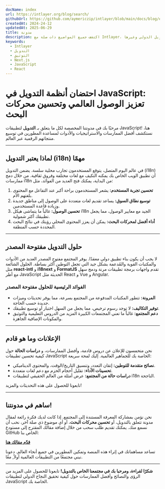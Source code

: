 ```yaml
---
docName: index
url: https://intlayer.org/blog/search/
githubUrl: https://github.com/aymericzip/intlayer/blob/main/docs/blog/en/index.md
createdAt: 2024-24-12
updatedAt: 2025-06-29
title: مدونة
description: اكتشف جميع المواضيع ذات صلة مع Intlayer، التدويل الدولي وغيرها
keywords:
  - Intlayer
  - التدويل
  - التوثيق
  - Next.js
  - JavaScript
  - React
---
```


# احتضان أنظمة التدويل في JavaScript: تعزيز الوصول العالمي وتحسين محركات البحث

مرحبًا بك في مدونتنا المخصصة لكل ما يتعلق بـ **التدويل** لتطبيقات JavaScript! هنا، نستكشف أفضل الممارسات والاستراتيجيات والأدوات لمساعدة المطورين في توسيع منتجاتهم الرقمية عبر العالم.

---

## لماذا يعتبر التدويل (i18n) مهمًا

في عالم اليوم المتصل، يتوقع المستخدمون تجارب محلية سلسة. يضمن التدويل (i18n) أن تطبيق الويب الخاص بك يمكنه التكيف مع لغات مختلفة وفروق ثقافية. من خلال دمج ممارسات i18n من البداية، يمكنك فتح العديد من الفوائد، مثل:

1. **تحسين تجربة المستخدم:** يشعر المستخدمون براحة أكبر عند التفاعل مع المحتوى بلغتهم الأم.
2. **توسيع نطاق السوق:** يساعد تقديم لغات متعددة على الوصول إلى مناطق جديدة وزيادة قاعدة المستخدمين.
3. **تحسين الوصول:** غالباً ما يتماشى هيكل i18n الجيد مع معايير الوصول، مما يجعل تطبيقك أكثر شمولية.
4. **أداء أفضل لمحركات البحث:** يمكن أن يعزز المحتوى المحلي رؤيتك في نتائج البحث المحددة حسب المنطقة.

---

## حلول التدويل مفتوحة المصدر

لا يجب أن يكون بناء تطبيق دولي معقدًا. يوفر المجتمع مفتوح المصدر العديد من الأدوات والمكتبات القوية والمُدعمة بشكل جيد التي تجعل التوطين أكثر بساطة. الحلول الشائعة مثل **react-intl** و **i18next** و **FormatJS** تقدم واجهات برمجة تطبيقات مرنة ودمج سهل مع أطر JavaScript الحديثة مثل React و Vue و Angular.

### الفوائد الرئيسية للحلول مفتوحة المصدر

- **المرونة:** تتطور المكتبات المدفوعة من المجتمع بسرعة، مما يوفر تحديثات وميزات جديدة حسب الحاجة.
- **توفير التكاليف:** لا توجد رسوم ترخيص، مما يجعل من السهل اختبار أو توسيع تطبيقك.
- **دعم المجتمع:** غالباً ما تعني المجتمعات الكبيرة المزيد من الدروس التعليمية والتوثيق والمكونات الإضافية الجاهزة.

---

## الإعلانات وما هو قادم

نحن متحمسون للإعلان عن دروس قادمة، وأفضل الممارسات، و **دراسات الحالة** حول كيفية تحسين تطبيقات JavaScript الخاصة بك للجماهير العالمية. إليك لمحة سريعة:

- **نصائح متقدمة للتوطين:** إتقان التعدد، وتنسيق التاريخ/الوقت، والمحتوى الديناميكي.
- **تحسينات الأداء:** تقليل أحجام الحزم مع دعم لغات متعددة.
- **دراسات حالة من المجتمع:** عرض أمثلة من العالم الحقيقي لتطبيقات i18n الناجحة.

تابعونا للحصول على هذه التحديثات والمزيد!

---

## ساهم في مدونتنا!

نحن نؤمن بمشاركة المعرفة المستندة إلى المجتمع. إذا كانت لديك فكرة رائعة لمقال مدونة تتعلق بالتدويل، أو **تحسين محركات البحث**، أو أي موضوع ذي صلة آخر، نحب أن نسمع منك. يمكنك تقديم طلب سحب من خلال إضافة مقالك المقترح إلى مستودع GitHub الخاص بنا:

[**قدّم مقالك هنا**](https://github.com/aymericzip/intlayer/blob/main/docs/blog)

تساعد مساهماتك في إثراء هذه المنصة وتمكين المطورين في جميع أنحاء العالم. دعونا نبني مجتمعًا من التطبيقات العالمية أولاً, معًا.

---

**شكرًا لقراءة، ومرحبا بك في مجتمعنا الخاص بالتدويل!** تابعونا للحصول على المزيد من الرؤى والنصائح وأفضل الممارسات حول كيفية تحقيق النجاح الدولي لتطبيقات JavaScript الخاصة بك.
